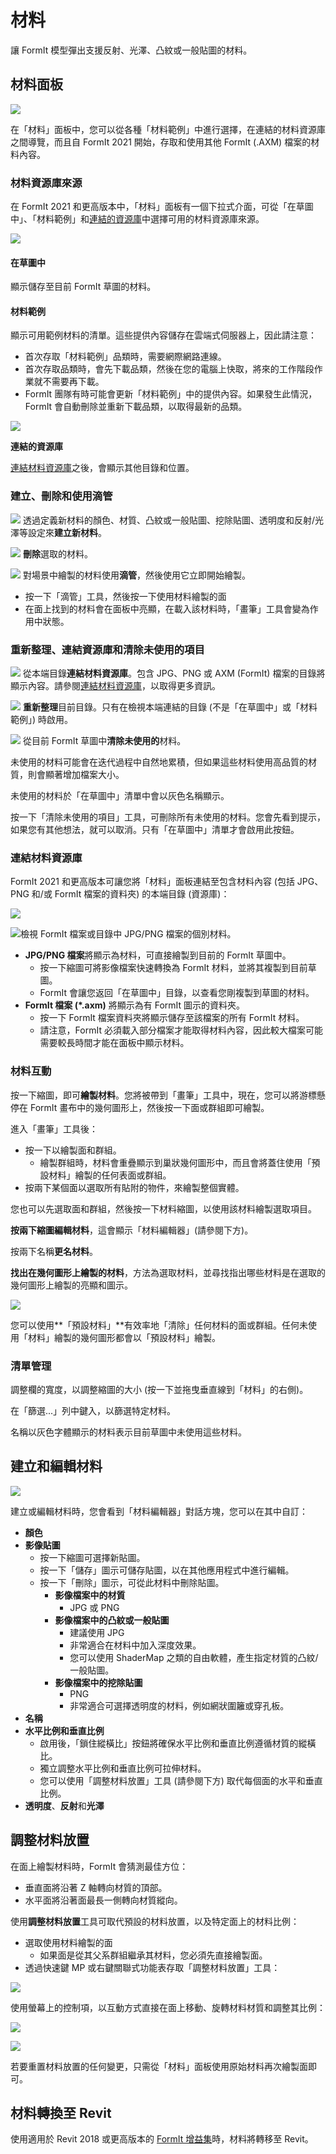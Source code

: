# 材料

讓 FormIt 模型彈出支援反射、光澤、凸紋或一般貼圖的材料。

## 材料面板

![](<../.gitbook/assets/materials-sample-category (2) (1).png>)

在「材料」面板中，您可以從各種「材料範例」中進行選擇，在連結的材料資源庫之間導覽，而且自 FormIt 2021 開始，存取和使用其他 FormIt (.AXM) 檔案的材料內容。

### 材料資源庫來源

在 FormIt 2021 和更高版本中，「材料」面板有一個下拉式介面，可從「在草圖中」、「材料範例」和[連結的資源庫](https://windows.help.formit.autodesk.com/v/traditional-chinese/tool-library/materials#lian-jie-cai-liao-zi-yuan-ku)中選擇可用的材料資源庫來源。

![](<../.gitbook/assets/materials-directory-picker (1).png>)

#### 在草圖中

顯示儲存至目前 FormIt 草圖的材料。

#### 材料範例

顯示可用範例材料的清單。這些提供內容儲存在雲端式伺服器上，因此請注意：

* 首次存取「材料範例」品類時，需要網際網路連線。
* 首次存取品類時，會先下載品類，然後在您的電腦上快取，將來的工作階段作業就不需要再下載。
* FormIt 團隊有時可能會更新「材料範例」中的提供內容。如果發生此情況，FormIt 會自動刪除並重新下載品類，以取得最新的品類。

![](../.gitbook/assets/materials-samples\_original.png)

**連結的資源庫**

[連結材料資源庫](https://windows.help.formit.autodesk.com/v/traditional-chinese/tool-library/materials#lian-jie-cai-liao-zi-yuan-ku)之後，會顯示其他目錄和位置。

### 建立、刪除和使用滴管

![](../.gitbook/assets/materials\_add.PNG) 透過定義新材料的顏色、材質、凸紋或一般貼圖、挖除貼圖、透明度和反射/光澤等設定來**建立新材料**。

![](<../.gitbook/assets/materials\_delete (1).PNG>) **刪除**選取的材料。

![](../.gitbook/assets/materials\_eyedropper.PNG) 對場景中繪製的材料使用**滴管**，然後使用它立即開始繪製。

* 按一下「滴管」工具，然後按一下使用材料繪製的面
* 在面上找到的材料會在面板中亮顯，在載入該材料時，「畫筆」工具會變為作用中狀態。

### 重新整理、連結資源庫和清除未使用的項目

![](../.gitbook/assets/materials-link.png) 從本端目錄**連結材料資源庫**。包含 JPG、PNG 或 AXM (FormIt) 檔案的目錄將顯示內容。請參閱[連結材料資源庫](https://windows.help.formit.autodesk.com/v/traditional-chinese/tool-library/materials#lian-jie-cai-liao-zi-yuan-ku)，以取得更多資訊。

![](../.gitbook/assets/materials-refresh.png) **重新整理**目前目錄。只有在檢視本端連結的目錄 (不是「在草圖中」或「材料範例」) 時啟用。

![](../.gitbook/assets/materials-purge.png) 從目前 FormIt 草圖中**清除未使用的**材料。

未使用的材料可能會在迭代過程中自然地累積，但如果這些材料使用高品質的材質，則會顯著增加檔案大小。

未使用的材料於「在草圖中」清單中會以灰色名稱顯示。

按一下「清除未使用的項目」工具，可刪除所有未使用的材料。您會先看到提示，如果您有其他想法，就可以取消。只有「在草圖中」清單才會啟用此按鈕。

### 連結材料資源庫

FormIt 2021 和更高版本可讓您將「材料」面板連結至包含材料內容 (包括 JPG、PNG 和/或 FormIt 檔案的資料夾) 的本端目錄 (資源庫)：

![](../.gitbook/assets/materials-axms.png)

![檢視 FormIt 檔案或目錄中 JPG/PNG 檔案的個別材料。](../.gitbook/assets/materials-axm-content.png)

* **JPG/PNG 檔案**將顯示為材料，可直接繪製到目前的 FormIt 草圖中。
   * 按一下縮圖可將影像檔案快速轉換為 FormIt 材料，並將其複製到目前草圖。
   * FormIt 會讓您返回「在草圖中」目錄，以查看您剛複製到草圖的材料。
* **FormIt 檔案 (\*.axm)** 將顯示為有 FormIt 圖示的資料夾。
   * 按一下 FormIt 檔案資料夾將顯示儲存至該檔案的所有 FormIt 材料。
   * 請注意，FormIt 必須載入部分檔案才能取得材料內容，因此較大檔案可能需要較長時間才能在面板中顯示材料。

### 材料互動

按一下縮圖，即可**繪製材料**。您將被帶到「畫筆」工具中，現在，您可以將游標懸停在 FormIt 畫布中的幾何圖形上，然後按一下面或群組即可繪製。

進入「畫筆」工具後：

* 按一下以繪製面和群組。
   * 繪製群組時，材料會重疊顯示到巢狀幾何圖形中，而且會將蓋住使用「預設材料」繪製的任何表面或群組。
* 按兩下某個面以選取所有貼附的物件，來繪製整個實體。

您也可以先選取面和群組，然後按一下材料縮圖，以使用該材料繪製選取項目。

**按兩下縮圖編輯材料**，這會顯示「材料編輯器」(請參閱下方)。

按兩下名稱**更名材料**。

**找出在幾何圖形上繪製的材料**，方法為選取材料，並尋找指出哪些材料是在選取的幾何圖形上繪製的亮顯和圖示。

![](../.gitbook/assets/material\_selected.png)

您可以使用**「預設材料」**有效率地「清除」任何材料的面或群組。任何未使用「材料」繪製的幾何圖形都會以「預設材料」繪製。

### 清單管理

調整欄的寬度，以調整縮圖的大小 (按一下並拖曳垂直線到「材料」的右側)。

在「篩選...」列中鍵入，以篩選特定材料。

名稱以灰色字體顯示的材料表示目前草圖中未使用這些材料。

## 建立和編輯材料

![](<../.gitbook/assets/materials-editor (1).png>)

建立或編輯材料時，您會看到「材料編輯器」對話方塊，您可以在其中自訂：

* **顏色**
* **影像貼圖**
   * 按一下縮圖可選擇新貼圖。
   * 按一下「儲存」圖示可儲存貼圖，以在其他應用程式中進行編輯。
   * 按一下「刪除」圖示，可從此材料中刪除貼圖。
      * **影像檔案中的材質**
         * JPG 或 PNG
      * **影像檔案中的凸紋或一般貼圖**
         * 建議使用 JPG
         * 非常適合在材料中加入深度效果。
         * 您可以使用 ShaderMap 之類的自由軟體，產生指定材質的凸紋/一般貼圖。
      * **影像檔案中的挖除貼圖**
         * PNG
         * 非常適合可選擇透明度的材料，例如網狀圍籬或穿孔板。
* **名稱**
* **水平比例和垂直比例**
   * 啟用後，「鎖住縱橫比」按鈕將確保水平比例和垂直比例遵循材質的縱橫比。
   * 獨立調整水平比例和垂直比例可拉伸材料。
   * 您可以使用「調整材料放置」工具 (請參閱下方) 取代每個面的水平和垂直比例。
* **透明度**、**反射**和**光澤**

## 調整材料放置

在面上繪製材料時，FormIt 會猜測最佳方位：

* 垂直面將沿著 Z 軸轉向材質的頂部。
* 水平面將沿著面最長一側轉向材質縱向。

使用**調整材料放置**工具可取代預設的材料放置，以及特定面上的材料比例：

* 選取使用材料繪製的面
   * 如果面是從其父系群組繼承其材料，您必須先直接繪製面。
* 透過快速鍵 MP 或右鍵關聯式功能表存取「調整材料放置」工具：

![](../.gitbook/assets/adjust-material-placement.png)

使用螢幕上的控制項，以互動方式直接在面上移動、旋轉材料材質和調整其比例：

![](../.gitbook/assets/materialplacement.gif)

![](../.gitbook/assets/adjust-material-placement.gif)

若要重置材料放置的任何變更，只需從「材料」面板使用原始材料再次繪製面即可。

## 材料轉換至 Revit

使用適用於 Revit 2018 或更高版本的 [FormIt 增益集](https://formit.autodesk.com/page/formit-revit)時，材料將轉移至 Revit。
